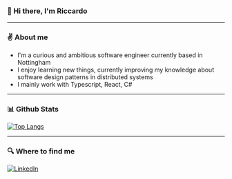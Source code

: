 ### 👋 Hi there, I'm Riccardo

---

### ✌️ About me

- I'm a curious and ambitious software engineer currently based in Nottingham
- I enjoy learning new things, currently improving my knowledge about software design patterns in distributed systems
- I mainly work with Typescript, React, C#

---

### 📊 Github Stats

<a href='https://github.com/RiccardoCampitelli'>
  
[![Top Langs](https://github-readme-stats.vercel.app/api/top-langs/?username=RiccardoCampitelli&layout=compact)](https://github.com/anuraghazra/github-readme-stats)

</a>

---

### 🔍 Where to find me

<p>
  <a href="https://www.linkedin.com/in/riccardo-campitelli-682328181/" target="_blank"
    ><img
      alt="LinkedIn"
      src="https://img.shields.io/badge/linkedin-%230077B5.svg?&style=for-the-badge&logo=linkedin&logoColor=white"
  /></a>
</p>
